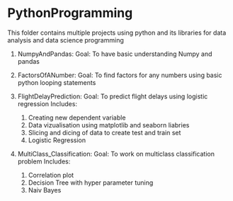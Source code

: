 # PythonProgramming

This folder contains multiple projects using python and its libraries for data analysis and data science programming 

1. NumpyAndPandas:
   Goal: To have basic understanding Numpy and pandas
   
2. FactorsOfANumber: 
   Goal: To find factors for any numbers using basic python looping statements

3. FlightDelayPrediction: 
   Goal: To predict flight delays using logistic regression
   Includes:
    1. Creating new dependent variable
    2. Data vizualisation using matplotlib and seaborn liabries
    3. Slicing and dicing of data to create test and train set
    4. Logistic Regression
  
4. MultiClass_Classification:
   Goal: To work on multiclass classification problem
   Includes:
    1. Correlation plot
    2. Decision Tree with hyper parameter tuning
    3. Naiv Bayes
    
